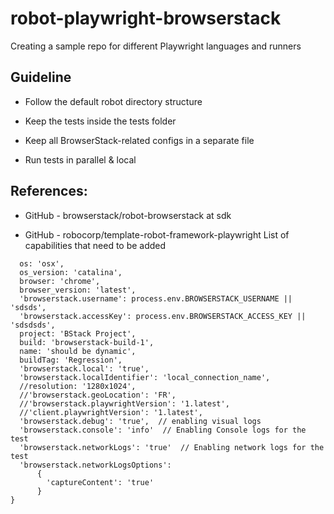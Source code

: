 # robot-playwright-browserstack
Creating a sample repo for different Playwright languages and runners

## Guideline

* Follow the default robot directory structure

* Keep the tests inside the tests folder

* Keep all BrowserStack-related configs in a separate file

* Run tests in parallel & local

## References:

* GitHub - browserstack/robot-browserstack at sdk 

* GitHub - robocorp/template-robot-framework-playwright 
List of capabilities that need to be added

```
  os: 'osx',
  os_version: 'catalina',
  browser: 'chrome',
  browser_version: 'latest',
  'browserstack.username': process.env.BROWSERSTACK_USERNAME || 'sdsds',
  'browserstack.accessKey': process.env.BROWSERSTACK_ACCESS_KEY || 'sdsdsds',
  project: 'BStack Project',
  build: 'browserstack-build-1',
  name: 'should be dynamic',
  buildTag: 'Regression',
  'browserstack.local': 'true',
  'browserstack.localIdentifier': 'local_connection_name',
  //resolution: '1280x1024',
  //'browserstack.geoLocation': 'FR',
  //'browserstack.playwrightVersion': '1.latest',
  //'client.playwrightVersion': '1.latest',
  'browserstack.debug': 'true',  // enabling visual logs
  'browserstack.console': 'info'  // Enabling Console logs for the test
  'browserstack.networkLogs': 'true'  // Enabling network logs for the test
  'browserstack.networkLogsOptions':
      {
        'captureContent': 'true'
      }
}
```